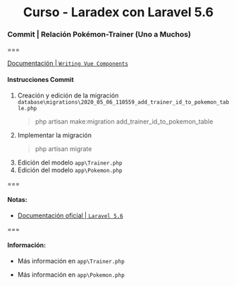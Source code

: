 
<!-- title -->
<h1 align="center">Curso - Laradex con Laravel 5.6</h1>
<!-- end title -->

<!-- commit name -->
### Commit | __Relación Pokémon-Trainer (Uno a Muchos)__
<!-- end commit name -->
===
<!-- official documentation -->
[Documentación | `Writing Vue Components`](https://laravel.com/docs/5.6/eloquent-relationships)
<!-- end official documentation -->

<!-- commit instructions -->
#### Instrucciones Commit
1. Creación y edición de la migración `database\migrations\2020_05_06_110559_add_trainer_id_to_pokemon_table.php`
   > php artisan make:migration add_trainer_id_to_pokemon_table
2. Implementar la migración
   > php artisan migrate
3. Edición del modelo `app\Trainer.php`
4. Edición del modelo `app\Pokemon.php`
<!-- end commit instructions -->
===
<!-- notes -->
#### Notas:
- [Documentación oficial | `Laravel 5.6`](https://laravel.com/docs/5.6)
<!-- end notes -->
===
<!-- information -->
#### Información:
- Más información en `app\Trainer.php`

- Más información en `app\Pokemon.php`
<!-- end information -->